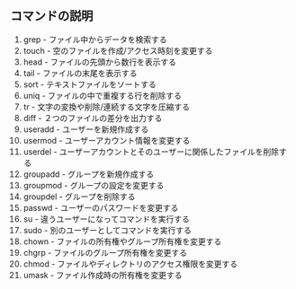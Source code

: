## コマンドの説明

1. grep - ファイル中からデータを検索する
1. touch - 空のファイルを作成/アクセス時刻を変更する
1. head - ファイルの先頭から数行を表示する
1. tail - ファイルの末尾を表示する
1. sort - テキストファイルをソートする
1. uniq - ファイルの中で重複する行を削除する
1. tr - 文字の変換や削除/連続する文字を圧縮する
1. diff - ２つのファイルの差分を出力する
1. useradd - ユーザーを新規作成する
1. usermod - ユーザーアカウント情報を変更する
1. userdel - ユーザーアカウントとそのユーザーに関係したファイルを削除する
1. groupadd - グループを新規作成する
1. groupmod - グループの設定を変更する
1. groupdel - グループを削除する
1. passwd - ユーザーのパスワードを変更する
1. su - 違うユーザーになってコマンドを実行する
1. sudo - 別のユーザーとしてコマンドを実行する
1. chown - ファイルの所有権やグループ所有権を変更する
1. chgrp - ファイルのグループ所有権を変更する
1. chmod - ファイルやディレクトリのアクセス権限を変更する
1. umask - ファイル作成時の所有権を変更する
